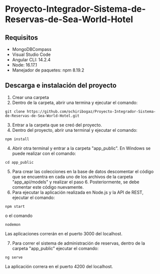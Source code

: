 # Proyecto-Integrador-Sistema-de-Reservas-de-Sea-World-Hotel

## Requisitos
* MongoDBCompass
* Visual Studio Code
* Angular CLI: 14.2.4
* Node: 16.17.1
* Manejador de paquetes: npm 8.19.2

## Descarga e instalación del proyecto
1. Crear una carpeta
2. Dentro de la carpeta, abrir una termina y ejecutar el comando:
```
git clone https://github.com/ochiribogaz/Proyecto-Integrador-Sistema-de-Reservas-de-Sea-World-Hotel.git
```
3. Entrar a la carpeta que se creó del proyecto.
3. Dentro del proyecto, abrir una terminal y ejecutar el comando:
```
npm install
```
4. Abrir otra terminal y entrar a la carpeta "app_public". En Windows se puede realizar con el comando:
```
cd app_public
```
5. Para crear las colecciones en la base de datos descomentar el código que se encuentra en cada uno de los archivos de la carpeta "app_api/models" y realizar el paso 6. Posteriormente, se debe comentar este código nuevamente.
6. Para ejecutar la aplicación realizada en Node.js y la API de REST, ejecutar el comando:
```
npm start
```
o el comando
```
nodemon
```
Las aplicaciones correrán en el puerto 3000 del localhost.

7. Para correr el sistema de administración de reservas, dentro de la carpeta "app_public" ejecutar el comando:
```
ng serve
```
La aplicación correra en el puerto 4200 del localhost.

